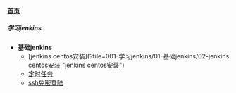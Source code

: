 
#### [首页](?file=home-首页)

##### 学习jenkins
- **基础jenkins**
    - [jenkins centos安装](?file=001-学习jenkins/01-基础jenkins/02-jenkins centos安装 "jenkins centos安装")
    - [定时任务](?file=001-学习jenkins/01-基础jenkins/03-定时任务 "定时任务")
    - [ssh免密登陆](?file=001-学习jenkins/01-基础jenkins/04-ssh免密登陆 "ssh免密登陆")
